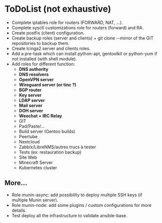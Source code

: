 # ToDoList (not exhaustive)

* Complete iptables role for routers (FORWARD, NAT, ...).
* Complete sysctl customizations role for routers (forward) and RA.
* Create postfix (client) configuration.
* Create backup roles (server and clients) + git clone --mirror of the GIT repositories to backup them.
* Create Icinga2 server and clients roles.
* Add a pre-task which can install python-apt, gentoolkit or python-yum if not installed (with shell module).
* Add roles for different function:
  * **DNS authority**
  * **DNS resolvers**
  * **OpenVPN server**
  * **Wireguard server (or tinc ?)**
  * **BGP router**
  * **Key server**
  * **LDAP server**
  * **Mail server**
  * **DOH server**
  * **Weechat + IRC Relay**
  * GIT
  * Pad/Paste/...
  * Build server (Gentoo builds)
  * Peertube
  * Nextcloud
  * Zabbix/LibreNMS/autres trucs à tester
  * Tests (ex: restauration backup)
  * Site Web
  * Minecraft Server
  * Kubernetes cluster

## More...

* Role munin-async: add possibility to deploy multiple SSH keys (if multiple Munin server).
* Role munin-node: add some plugins / custom configurations for more details.
* Test deploy all the infrastructure to validate ansible-base.
